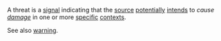 A threat is a [signal](https://github.com/gcassel/Modular-Organization-Terminology/blob/master/terms/signal.md) indicating that the [source](https://github.com/gcassel/Modular-Organization-Terminology/blob/master/terms/source.md) [potentially](https://github.com/gcassel/Modular-Organization-Terminology/blob/master/terms/potential.md) [intends](https://github.com/gcassel/Modular-Organization-Terminology/blob/master/terms/intention.md) to *cause [damage](https://github.com/gcassel/Modular-Organization-Terminology/blob/master/terms/damage.md)* in one or more [specific](https://github.com/gcassel/Modular-Organization-Terminology/blob/master/terms/specific.md) [contexts](https://github.com/gcassel/Modular-Organization-Terminology/blob/master/terms/context.md).  
 
See also [warning](https://github.com/gcassel/Modular-Organization-Terminology/blob/master/terms/warning.md).
